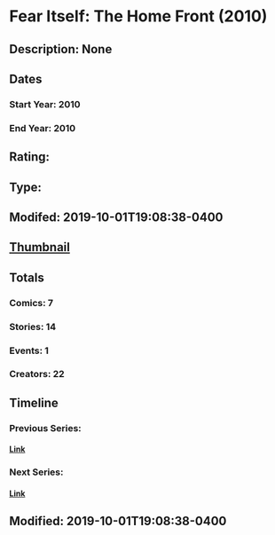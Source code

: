 # Fear Itself: The Home Front (2010)
## Description: None
## Dates
### Start Year: 2010
### End Year: 2010
## Rating: 
## Type: 
## Modifed: 2019-10-01T19:08:38-0400
## [Thumbnail](http://i.annihil.us/u/prod/marvel/i/mg/2/d0/5d93a422a1318.jpg)
## Totals
### Comics: 7
### Stories: 14
### Events: 1
### Creators: 22
## Timeline
### Previous Series: 
#### [Link]()
### Next Series: 
#### [Link]()
## Modified: 2019-10-01T19:08:38-0400